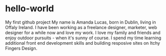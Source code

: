 # hello-world
My first github project
My name is Amanda Lucas, born in Dublin, living in Offaly Ireland.
I have been working as a freelance designer, marketer, web designer for a while now and love my work.
I love my family and friends and enjoy outdoor pursuits - when it's sunny of course.
I spend my time learning additional front end development skills and building resposive sites on Itchy Fingers Design.
